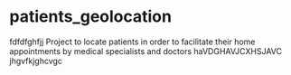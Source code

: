 # patients_geolocation
fdfdfghfjj
Project to locate patients in order to facilitate their home appointments by medical specialists and doctors
haVDGHAVJCXHSJAVC
jhgvfkjghcvgc
